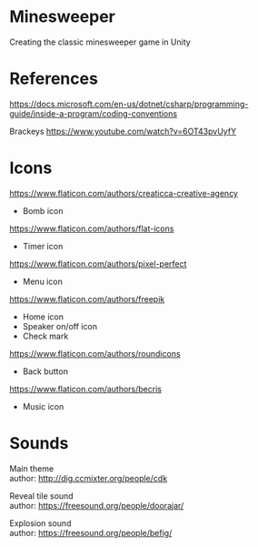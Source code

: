 Minesweeper
===========
Creating the classic minesweeper game in Unity

References
==========
https://docs.microsoft.com/en-us/dotnet/csharp/programming-guide/inside-a-program/coding-conventions

Brackeys https://www.youtube.com/watch?v=6OT43pvUyfY

# Icons
https://www.flaticon.com/authors/creaticca-creative-agency
* Bomb icon

https://www.flaticon.com/authors/flat-icons
* Timer icon

https://www.flaticon.com/authors/pixel-perfect
* Menu icon

https://www.flaticon.com/authors/freepik
* Home icon
* Speaker on/off icon
* Check mark

https://www.flaticon.com/authors/roundicons
* Back button

https://www.flaticon.com/authors/becris
* Music icon

# Sounds
Main theme \
author: http://dig.ccmixter.org/people/cdk

Reveal tile sound \
author: https://freesound.org/people/doorajar/

Explosion sound \
author: https://freesound.org/people/befig/
